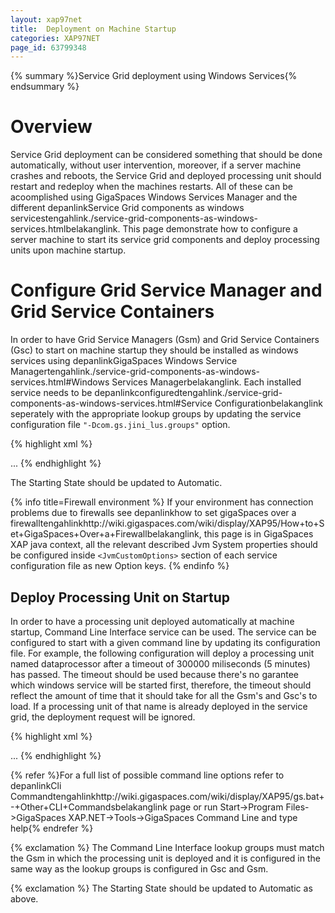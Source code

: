 ```yaml
---
layout: xap97net
title:  Deployment on Machine Startup
categories: XAP97NET
page_id: 63799348
---
```



{% summary %}Service Grid deployment using Windows Services{% endsummary %}


# Overview

Service Grid deployment can be considered something that should be done automatically, without user intervention, moreover, if a server machine crashes and reboots, the Service Grid and deployed processing unit should restart and redeploy when the machines restarts. All of these can be acoomplished using GigaSpaces Windows Services Manager and the different depanlinkService Grid components as windows servicestengahlink./service-grid-components-as-windows-services.htmlbelakanglink. This page demonstrate how to configure a server machine to start its service grid components and deploy processing units upon machine startup.

# Configure Grid Service Manager and Grid Service Containers

In order to have Grid Service Managers (Gsm) and Grid Service Containers (Gsc) to start on machine startup they should be installed as windows services using depanlinkGigaSpaces Windows Service Managertengahlink./service-grid-components-as-windows-services.html#Windows Services Managerbelakanglink. Each installed service needs to be depanlinkconfiguredtengahlink./service-grid-components-as-windows-services.html#Service Configurationbelakanglink seperately with the appropriate lookup groups by updating the service configuration file `"-Dcom.gs.jini_lus.groups"` option.


{% highlight xml %}
<?xml version="1.0" encoding="utf-8" ?>
<configuration>
  <configSections>
    <section name="GigaSpaces" type="GigaSpaces.Core.Configuration.GigaSpacesCoreConfiguration,
  </configSections>
  <GigaSpaces>
    <JvmSettings>
      ...
      <JvmCustomOptions>
        <add Option="-Dcom.gs.jini_lus.locators=$(DefaultLocators)"/>
        <add Option="-Dcom.gs.jini_lus.groups=$(DefaultLookupGroups)"/>
        ...
      </JvmCustomOptions>
    </JvmSettings>
  </GigaSpaces>
</configuration>
{% endhighlight %}


The Starting State should be updated to Automatic.


{% info title=Firewall environment %}
If your environment has connection problems due to firewalls see depanlinkhow to set gigaSpaces over a firewalltengahlinkhttp://wiki.gigaspaces.com/wiki/display/XAP95/How+to+Set+GigaSpaces+Over+a+Firewallbelakanglink, this page is in GigaSpaces XAP java context, all the relevant described Jvm System properties should be configured inside `<JvmCustomOptions>` section of each service configuration file as new Option keys.
{% endinfo %}


# Deploy Processing Unit on Startup

In order to have a processing unit deployed automatically at machine startup, Command Line Interface service can be used. The service can be configured to start with a given command line by updating its configuration file. For example, the following configuration will deploy a processing unit named dataprocessor after a timeout of 300000 miliseconds (5 minutes) has passed. The timeout should be used because there's no garantee which windows service will be started first, therefore, the timeout should reflect the amount of time that it should take for all the Gsm's and Gsc's to load. If a processing unit of that name is already deployed in the service grid, the deployment request will be ignored.


{% highlight xml %}
<?xml version="1.0" encoding="utf-8" ?>
<configuration>
  <configSections>
    <section name="GigaSpaces" type="GigaSpaces.Core.Configuration.GigaSpacesCoreConfiguration, GigaSpaces.Core"/>
    <section name="GigaSpaces.Services.Cli" type="GigaSpaces.Services.Cli.Configuration.GigaSpacesCliConfiguration, GigaSpaces.Services.Cli"/>
  </configSections>
  <GigaSpaces.Services.Cli CommandLine="pudeploy -timeout 300000 dataprocessor"/>
  ...
</configuration>
{% endhighlight %}


{% refer %}For a full list of possible command line options refer to depanlinkCli Commandtengahlinkhttp://wiki.gigaspaces.com/wiki/display/XAP95/gs.bat+-+Other+CLI+Commandsbelakanglink page or run Start->Program Files->GigaSpaces XAP.NET->Tools->GigaSpaces Command Line and type help{% endrefer %}

{% exclamation %} The Command Line Interface lookup groups must match the Gsm in which the processing unit is deployed and it is configured in the same way as the lookup groups is configured in Gsc and Gsm.

{% exclamation %} The Starting State should be updated to Automatic as above.
